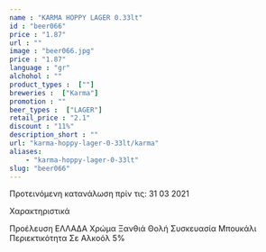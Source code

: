 ```yaml
---
name : "KARMA HOPPY LAGER 0.33lt"
id : "beer066"
price : "1.87"
url : ""
image : "beer066.jpg"
price : "1.87"
language : "gr"
alchohol : ""
product_types :  [""]
breweries :  ["Karma"]
promotion : ""
beer_types :  ["LAGER"]
retail_price : "2.1"
discount : "11%"
description_short : ""
url: "karma-hoppy-lager-0-33lt/karma"
aliases: 
    - "karma-hoppy-lager-0-33lt"
slug: "beer066"
---
```


Προτεινόμενη κατανάλωση πρίν τις: 31 03 2021

Χαρακτηριστικά

Προέλευση
ΕΛΛΑΔΑ
Χρώμα
Ξανθιά Θολή
Συσκευασία
Μπουκάλι
Περιεκτικότητα Σε Αλκοόλ
5%